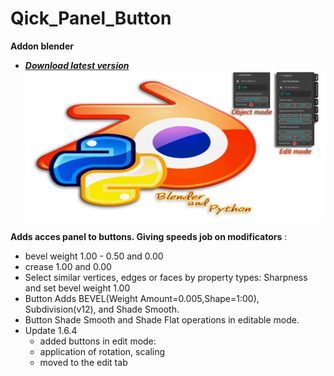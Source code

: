 # Qick_Panel_Button
**Addon blender**
* ***[Download latest version](https://github.com/Constantyn6487/Qick-Panel-Button/raw/main/old/Qick_Panel_Button164.zip)***
![Header](Image.png)

**Adds acces panel to buttons. Giving speeds job on modificators** :

* bevel weight 1.00 - 0.50 and 0.00
* crease 1.00 and 0.00
* Select similar vertices, edges or faces by property types: Sharpness and set bevel weight 1.00
* Button Adds BEVEL(Weight Amount=0.005,Shape=1:00), Subdivision(v12), and Shade Smooth.
* Button Shade Smooth and Shade Flat operations in editable mode.
* Update 1.6.4
  - added buttons in edit mode:
  - application of rotation, scaling
  - moved to the edit tab
